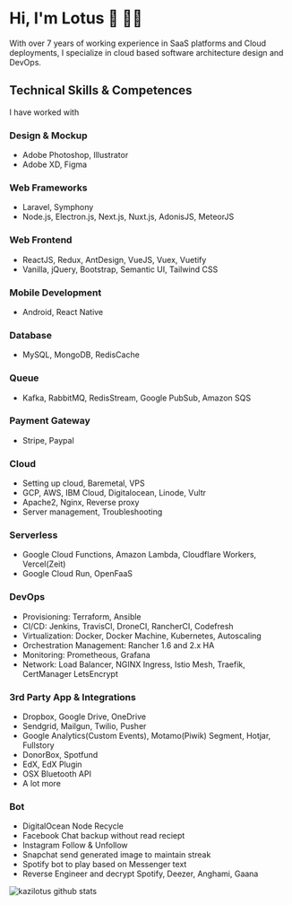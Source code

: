 # Hi, I'm Lotus 👋 👨‍💻

With over 7 years of working experience in SaaS platforms and Cloud deployments, I specialize in cloud based software architecture design and DevOps. 

## Technical Skills & Competences

I have worked with

### Design & Mockup
- Adobe Photoshop, Illustrator
- Adobe XD, Figma

### Web Frameworks
- Laravel, Symphony
- Node.js, Electron.js, Next.js, Nuxt.js, AdonisJS, MeteorJS

### Web Frontend
- ReactJS, Redux, AntDesign, VueJS, Vuex, Vuetify
- Vanilla, jQuery, Bootstrap, Semantic UI, Tailwind CSS

### Mobile Development
- Android, React Native

### Database
- MySQL, MongoDB, RedisCache

### Queue
- Kafka, RabbitMQ, RedisStream, Google PubSub, Amazon SQS

### Payment Gateway
- Stripe, Paypal

### Cloud
- Setting up cloud, Baremetal, VPS
- GCP, AWS, IBM Cloud, Digitalocean, Linode, Vultr
- Apache2, Nginx, Reverse proxy
- Server management, Troubleshooting

### Serverless
- Google Cloud Functions, Amazon Lambda, Cloudflare Workers, Vercel(Zeit)
- Google Cloud Run, OpenFaaS

### DevOps
- Provisioning: Terraform, Ansible
- CI/CD: Jenkins, TravisCI, DroneCI, RancherCI, Codefresh
- Virtualization: Docker, Docker Machine, Kubernetes, Autoscaling
- Orchestration Management: Rancher 1.6 and 2.x HA
- Monitoring: Prometheous, Grafana
- Network: Load Balancer, NGINX Ingress, Istio Mesh, Traefik, CertManager LetsEncrypt 

### 3rd Party App & Integrations
- Dropbox, Google Drive, OneDrive
- Sendgrid, Mailgun, Twilio, Pusher
- Google Analytics(Custom Events), Motamo(Piwik) Segment, Hotjar, Fullstory
- DonorBox, Spotfund
- EdX, EdX Plugin
- OSX Bluetooth API
- A lot more

### Bot
- DigitalOcean Node Recycle
- Facebook Chat backup without read reciept
- Instagram Follow & Unfollow
- Snapchat send generated image to maintain streak
- Spotify bot to play based on Messenger text
- Reverse Engineer and decrypt Spotify, Deezer, Anghami, Gaana

![kazilotus github stats](https://github-readme-stats.vercel.app/api?username=kazilotus&show_icons=true&hide_border=true)
